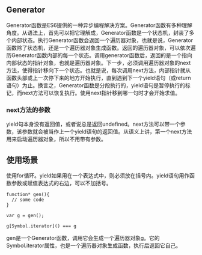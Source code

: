 ## Generator
Generator函数是ES6提供的一种异步编程解决方案。Generator函数有多种理解角度。从语法上，首先可以把它理解成，Generator函数是一个状态机，封装了多个内部状态。执行Generator函数会返回一个遍历器对象，也就是说，Generator函数除了状态机，还是一个遍历器对象生成函数。返回的遍历器对象，可以依次遍历Generator函数内部的每一个状态。调用generator函数后，返回的是一个指向内部状态的指针对象，也就是遍历器对象。下一步，必须调用遍历器对象的next方法，使得指针移向下一个状态。也就是说，每次调用next方法，内部指针就从函数头部或上一次停下来的地方开始执行，直到遇到下一个yield语句（或return语句）为止。换言之，Generator函数是分段执行的，yield语句是暂停执行的标记，而next方法可以恢复执行。使用next指针移到哪一句时才会开始求值。  


### next方法的参数
yield句本身没有返回值，或者说总是返回undefined。next方法可以带一个参数，该参数就会被当作上一个yield语句的返回值。从语义上讲，第一个next方法用来启动遍历器对象，所以不用带有参数。  

## 使用场景
使用for循环。yield如果用在一个表达式中，则必须放在括号内。yield语句用作函数参数或赋值表达式的右边，可以不加括号。  

```
function* gen(){
  // some code
}

var g = gen();

g[Symbol.iterator]() === g
```
gen是一个Generator函数，调用它会生成一个遍历器对象g。它的Symbol.iterator属性，也是一个遍历器对象生成函数，执行后返回它自己。  